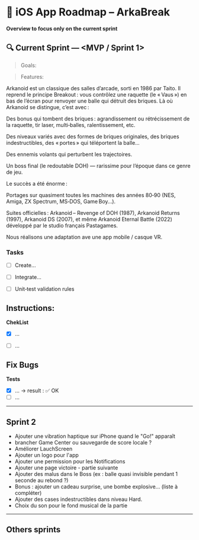 # 📅 iOS App Roadmap – ArkaBreak

**Overview to focus only on the current sprint**


## 🔍 Current Sprint — <MVP / Sprint 1>
> Goals:

> Features:

Arkanoid est un classique des salles d’arcade, sorti en 1986 par Taito. Il reprend le principe Breakout : vous contrôlez une raquette (le « Vaus ») en bas de l’écran pour renvoyer une balle qui détruit des briques. Là où Arkanoid se distingue, c’est avec :

Des bonus qui tombent des briques : agrandissement ou rétrécissement de la raquette, tir laser, multi‑balles, ralentissement, etc.

Des niveaux variés avec des formes de briques originales, des briques indestructibles, des « portes » qui téléportent la balle…

Des ennemis volants qui perturbent les trajectoires.

Un boss final (le redoutable DOH) — rarissime pour l’époque dans ce genre de jeu.

Le succès a été énorme :

Portages sur quasiment toutes les machines des années 80‑90 (NES, Amiga, ZX Spectrum, MS‑DOS, Game Boy…).

Suites officielles : Arkanoid – Revenge of DOH (1987), Arkanoid Returns (1997), Arkanoid DS (2007), et même Arkanoid Eternal Battle (2022) développé par le studio français Pastagames.

Nous réalisons une adaptation ave une app mobile / casque VR.



### Tasks
- [ ] Create...
- [ ] Integrate...
- [ ] Unit‑test validation rules



**Instructions:**
- 

**ChekList**
- [x] ...
- [ ] ...


**Fix Bugs**
- 

**Tests**
- [x] ... → result : ✅ OK
- [ ] ...

---

## Sprint 2
- Ajouter une vibration haptique sur iPhone quand le "Go!" apparaît
- brancher Game Center ou sauvegarde de score locale ?
- Améliorer LauchScreen
- Ajouter un logo pour l'app
- Ajouter une permission pour les Notifications
- Ajouter une page victoire - partie suivante
- Ajouter des malus dans le Boss (ex : balle quasi invisible pendant 1 seconde au rebond ?)
- Bonus : ajouter un cadeau surprise, une bombe explosive... (liste à compléter)
- Ajouter des cases indestructibles dans niveau Hard.
- Choix du son pour le fond musical de la partie




---

## Others sprints

